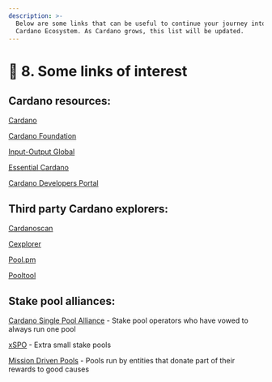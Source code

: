 ```yaml
---
description: >-
  Below are some links that can be useful to continue your journey into the
  Cardano Ecosystem. As Cardano grows, this list will be updated.
---
```


# 🎯 8. Some links of interest

## Cardano resources:

[Cardano](https://cardano.org)&#x20;

[Cardano Foundation](https://cardanofoundation.org)

[Input-Output Global ](https://iohk.io)

[Essential Cardano](https://www.essentialcardano.io/)&#x20;

[Cardano Developers Portal](https://developers.cardano.org/)

## Third party Cardano explorers:

[Cardanoscan](https://cardanoscan.io/)

[Cexplorer](https://cexplorer.io/)

[Pool.pm](https://pool.pm/)

[Pooltool](https://pooltool.io)

## Stake pool alliances:

[Cardano Single Pool Alliance](https://singlepoolalliance.net/index.html) - Stake pool operators who have vowed to always run one pool&#x20;

[xSPO](https://www.xspo-alliance.org/) - Extra small stake pools

[Mission Driven Pools](https://www.missiondrivenpools.org/) - Pools run by entities that donate part of their rewards to good causes
